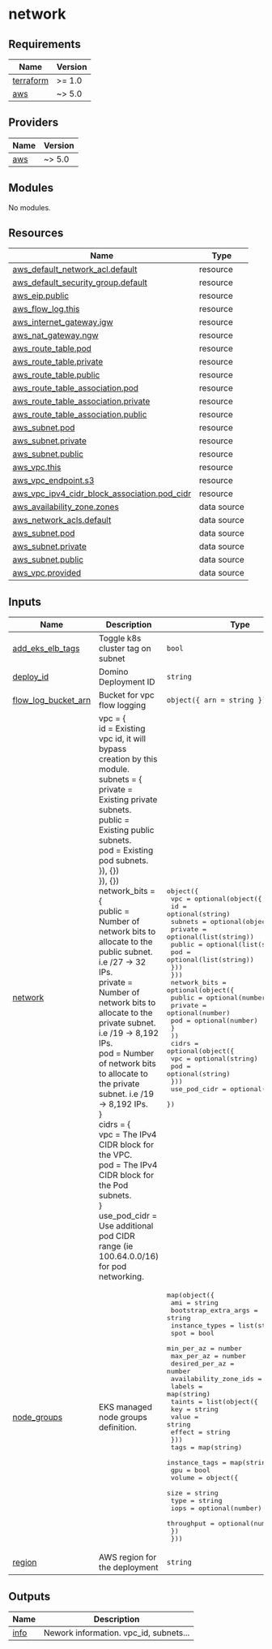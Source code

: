 # network

<!-- BEGIN_TF_DOCS -->
## Requirements

| Name | Version |
|------|---------|
| <a name="requirement_terraform"></a> [terraform](#requirement\_terraform) | >= 1.0 |
| <a name="requirement_aws"></a> [aws](#requirement\_aws) | ~> 5.0 |

## Providers

| Name | Version |
|------|---------|
| <a name="provider_aws"></a> [aws](#provider\_aws) | ~> 5.0 |

## Modules

No modules.

## Resources

| Name | Type |
|------|------|
| [aws_default_network_acl.default](https://registry.terraform.io/providers/hashicorp/aws/latest/docs/resources/default_network_acl) | resource |
| [aws_default_security_group.default](https://registry.terraform.io/providers/hashicorp/aws/latest/docs/resources/default_security_group) | resource |
| [aws_eip.public](https://registry.terraform.io/providers/hashicorp/aws/latest/docs/resources/eip) | resource |
| [aws_flow_log.this](https://registry.terraform.io/providers/hashicorp/aws/latest/docs/resources/flow_log) | resource |
| [aws_internet_gateway.igw](https://registry.terraform.io/providers/hashicorp/aws/latest/docs/resources/internet_gateway) | resource |
| [aws_nat_gateway.ngw](https://registry.terraform.io/providers/hashicorp/aws/latest/docs/resources/nat_gateway) | resource |
| [aws_route_table.pod](https://registry.terraform.io/providers/hashicorp/aws/latest/docs/resources/route_table) | resource |
| [aws_route_table.private](https://registry.terraform.io/providers/hashicorp/aws/latest/docs/resources/route_table) | resource |
| [aws_route_table.public](https://registry.terraform.io/providers/hashicorp/aws/latest/docs/resources/route_table) | resource |
| [aws_route_table_association.pod](https://registry.terraform.io/providers/hashicorp/aws/latest/docs/resources/route_table_association) | resource |
| [aws_route_table_association.private](https://registry.terraform.io/providers/hashicorp/aws/latest/docs/resources/route_table_association) | resource |
| [aws_route_table_association.public](https://registry.terraform.io/providers/hashicorp/aws/latest/docs/resources/route_table_association) | resource |
| [aws_subnet.pod](https://registry.terraform.io/providers/hashicorp/aws/latest/docs/resources/subnet) | resource |
| [aws_subnet.private](https://registry.terraform.io/providers/hashicorp/aws/latest/docs/resources/subnet) | resource |
| [aws_subnet.public](https://registry.terraform.io/providers/hashicorp/aws/latest/docs/resources/subnet) | resource |
| [aws_vpc.this](https://registry.terraform.io/providers/hashicorp/aws/latest/docs/resources/vpc) | resource |
| [aws_vpc_endpoint.s3](https://registry.terraform.io/providers/hashicorp/aws/latest/docs/resources/vpc_endpoint) | resource |
| [aws_vpc_ipv4_cidr_block_association.pod_cidr](https://registry.terraform.io/providers/hashicorp/aws/latest/docs/resources/vpc_ipv4_cidr_block_association) | resource |
| [aws_availability_zone.zones](https://registry.terraform.io/providers/hashicorp/aws/latest/docs/data-sources/availability_zone) | data source |
| [aws_network_acls.default](https://registry.terraform.io/providers/hashicorp/aws/latest/docs/data-sources/network_acls) | data source |
| [aws_subnet.pod](https://registry.terraform.io/providers/hashicorp/aws/latest/docs/data-sources/subnet) | data source |
| [aws_subnet.private](https://registry.terraform.io/providers/hashicorp/aws/latest/docs/data-sources/subnet) | data source |
| [aws_subnet.public](https://registry.terraform.io/providers/hashicorp/aws/latest/docs/data-sources/subnet) | data source |
| [aws_vpc.provided](https://registry.terraform.io/providers/hashicorp/aws/latest/docs/data-sources/vpc) | data source |

## Inputs

| Name | Description | Type | Default | Required |
|------|-------------|------|---------|:--------:|
| <a name="input_add_eks_elb_tags"></a> [add\_eks\_elb\_tags](#input\_add\_eks\_elb\_tags) | Toggle k8s cluster tag on subnet | `bool` | `true` | no |
| <a name="input_deploy_id"></a> [deploy\_id](#input\_deploy\_id) | Domino Deployment ID | `string` | n/a | yes |
| <a name="input_flow_log_bucket_arn"></a> [flow\_log\_bucket\_arn](#input\_flow\_log\_bucket\_arn) | Bucket for vpc flow logging | `object({ arn = string })` | `null` | no |
| <a name="input_network"></a> [network](#input\_network) | vpc = {<br/>      id = Existing vpc id, it will bypass creation by this module.<br/>      subnets = {<br/>        private = Existing private subnets.<br/>        public  = Existing public subnets.<br/>        pod     = Existing pod subnets.<br/>      }), {})<br/>    }), {})<br/>    network\_bits = {<br/>      public  = Number of network bits to allocate to the public subnet. i.e /27 -> 32 IPs.<br/>      private = Number of network bits to allocate to the private subnet. i.e /19 -> 8,192 IPs.<br/>      pod     = Number of network bits to allocate to the private subnet. i.e /19 -> 8,192 IPs.<br/>    }<br/>    cidrs = {<br/>      vpc     = The IPv4 CIDR block for the VPC.<br/>      pod     = The IPv4 CIDR block for the Pod subnets.<br/>    }<br/>    use\_pod\_cidr = Use additional pod CIDR range (ie 100.64.0.0/16) for pod networking. | <pre>object({<br/>    vpc = optional(object({<br/>      id = optional(string)<br/>      subnets = optional(object({<br/>        private = optional(list(string))<br/>        public  = optional(list(string))<br/>        pod     = optional(list(string))<br/>      }))<br/>    }))<br/>    network_bits = optional(object({<br/>      public  = optional(number)<br/>      private = optional(number)<br/>      pod     = optional(number)<br/>      }<br/>    ))<br/>    cidrs = optional(object({<br/>      vpc = optional(string)<br/>      pod = optional(string)<br/>    }))<br/>    use_pod_cidr = optional(bool)<br/>  })</pre> | n/a | yes |
| <a name="input_node_groups"></a> [node\_groups](#input\_node\_groups) | EKS managed node groups definition. | <pre>map(object({<br/>    ami                   = string<br/>    bootstrap_extra_args  = string<br/>    instance_types        = list(string)<br/>    spot                  = bool<br/>    min_per_az            = number<br/>    max_per_az            = number<br/>    desired_per_az        = number<br/>    availability_zone_ids = list(string)<br/>    labels                = map(string)<br/>    taints = list(object({<br/>      key    = string<br/>      value  = string<br/>      effect = string<br/>    }))<br/>    tags          = map(string)<br/>    instance_tags = map(string)<br/>    gpu           = bool<br/>    volume = object({<br/>      size       = string<br/>      type       = string<br/>      iops       = optional(number)<br/>      throughput = optional(number, 500)<br/>    })<br/>  }))</pre> | n/a | yes |
| <a name="input_region"></a> [region](#input\_region) | AWS region for the deployment | `string` | n/a | yes |

## Outputs

| Name | Description |
|------|-------------|
| <a name="output_info"></a> [info](#output\_info) | Nework information. vpc\_id, subnets... |
<!-- END_TF_DOCS -->
